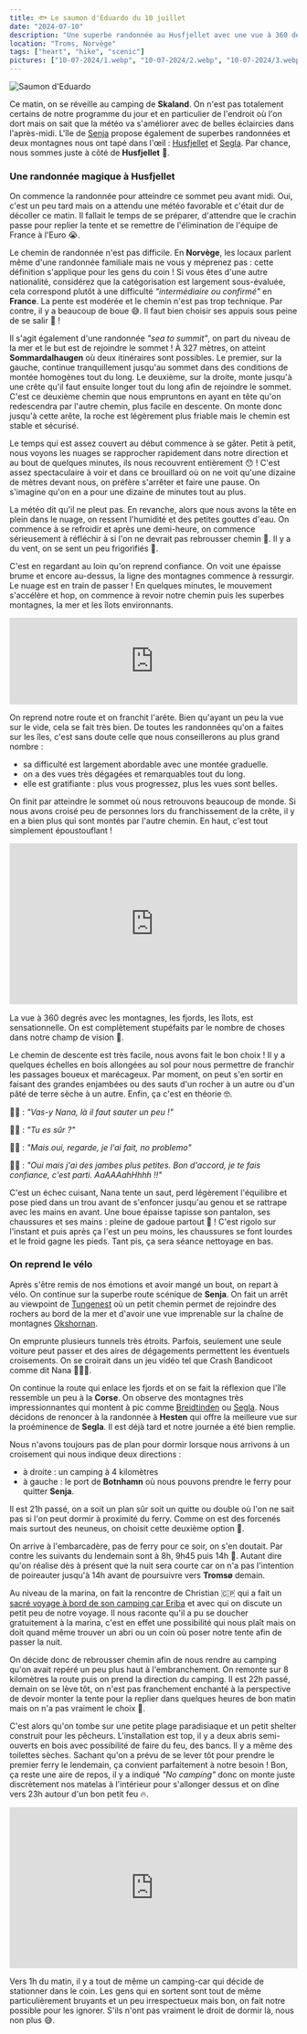 ```yaml
---
title: 🐟 Le saumon d'Eduardo du 10 juillet
date: "2024-07-10"
description: "Une superbe randonnée au Husfjellet avec une vue à 360 degrés sur les merveilles de Senja !"
location: "Troms, Norvège"
tags: ["heart", "hike", "scenic"]
pictures: ["10-07-2024/1.webp", "10-07-2024/2.webp", "10-07-2024/3.webp", "10-07-2024/4.webp", "10-07-2024/5.webp", "10-07-2024/6.webp", "10-07-2024/7.webp", "10-07-2024/8.webp", "10-07-2024/9.webp", "10-07-2024/10.webp", "10-07-2024/11.webp", "10-07-2024/12.webp", "10-07-2024/13.webp", "10-07-2024/14.webp", "10-07-2024/15.webp", "10-07-2024/16.webp", "10-07-2024/17.webp"]
---
```


![Saumon d'Eduardo](../saumon_eduardo.png)

Ce matin, on se réveille au camping de **Skaland**. On n'est pas totalement certains de notre programme du jour et en particulier de l'endroit où l'on dort mais on sait que la météo va s'améliorer avec de belles éclaircies dans l'après-midi. L'île de [Senja](https://www.visitnorway.com/places-to-go/northern-norway/senja-central-troms/) propose également de superbes randonnées et deux montagnes nous ont tapé dans l'œil : [Husfjellet](https://www.outdooractive.com/mobile/en/route/hiking-route/senja/husfjellet/56036426/) et [Segla](https://www.outdooractive.com/mobile/en/route/hiking-route/senja/segla/56036372/). Par chance, nous sommes juste à côté de **Husfjellet** 🤗.

### Une randonnée magique à Husfjellet 
On commence la randonnée pour atteindre ce sommet peu avant midi. Oui, c'est un peu tard mais on a attendu une météo favorable et c'était dur de décoller ce matin. Il fallait le temps de se préparer, d'attendre que le crachin passe pour replier la tente et se remettre de l'élimination de l'équipe de France à l'Euro 😭. 

Le chemin de randonnée n'est pas difficile. En **Norvège**, les locaux parlent même d'une randonnée familiale mais ne vous y méprenez pas : cette définition s'applique pour les gens du coin ! Si vous êtes d'une autre nationalité, considérez que la catégorisation est largement sous-évaluée, cela correspond plutôt à une difficulté *"intermédiaire ou confirmé"* en **France**. La pente est modérée et le chemin n'est pas trop technique. Par contre, il y a beaucoup de boue 😅. Il faut bien choisir ses appuis sous peine de se salir 🤭 !

Il s'agit également d'une randonnée *"sea to summit"*, on part du niveau de la mer et le but est de rejoindre le sommet ! À 327 mètres, on atteint **Sommardalhaugen** où deux itinéraires sont possibles. Le premier, sur la gauche, continue tranquillement jusqu'au sommet dans des conditions de montée homogènes tout du long. Le deuxième, sur la droite, monte jusqu'à une crête qu'il faut ensuite longer tout du long afin de rejoindre le sommet. C'est ce deuxième chemin que nous empruntons en ayant en tête qu'on redescendra par l'autre chemin, plus facile en descente. On monte donc jusqu'à cette arête, la roche est légèrement plus friable mais le chemin est stable et sécurisé.

Le temps qui est assez couvert au début commence à se gâter. Petit à petit, nous voyons les nuages se rapprocher rapidement dans notre direction et au bout de quelques minutes, ils nous recouvrent entièrement 😯 ! C'est assez spectaculaire à voir et dans ce brouillard où on ne voit qu'une dizaine de mètres devant nous, on préfère s'arrêter et faire une pause. On s'imagine qu'on en a pour une dizaine de minutes tout au plus. 

La météo dit qu'il ne pleut pas. En revanche, alors que nous avons la tête en plein dans le nuage, on ressent l'humidité et des petites gouttes d'eau. On commence à se refroidir et après une demi-heure, on commence sérieusement à réfléchir à si l'on ne devrait pas rebrousser chemin 🤔. Il y a du vent, on se sent un peu frigorifiés 🥶. 

C'est en regardant au loin qu'on reprend confiance. On voit une épaisse brume et encore au-dessus, la ligne des montagnes commence à ressurgir. Le nuage est en train de passer ! En quelques minutes, le mouvement s'accélère et hop, on commence à revoir notre chemin puis les superbes montagnes, la mer et les îlots environnants.

<div style="left: 0; width: 100%; height: 152px; position: relative;"><iframe src="https://open.spotify.com/embed/track/5p9XWUdvbUzmPCukOmwoU3?utm_source=oembed" style="top: 0; left: 0; width: 100%; height: 100%; position: absolute; border: 0;" allowfullscreen allow="clipboard-write; encrypted-media; fullscreen; picture-in-picture;"></iframe></div>

On reprend notre route et on franchit l'arête. Bien qu'ayant un peu la vue sur le vide, cela se fait très bien. De toutes les randonnées qu'on a faites sur les îles, c'est sans doute celle que nous conseillerons au plus grand nombre :
- sa difficulté est largement abordable avec une montée graduelle.
- on a des vues très dégagées et remarquables tout du long.
- elle est gratifiante : plus vous progressez, plus les vues sont belles.

On finit par atteindre le sommet où nous retrouvons beaucoup de monde. Si nous avons croisé peu de personnes lors du franchissement de la crête, il y en a bien plus qui sont montés par l'autre chemin. En haut, c'est tout simplement époustouflant !
 
 
<div style="width: 100%; height: 0; position: relative; padding-bottom: 56%;"><iframe src="https://giphy.com/embed/TIRlx3Fzi1A7L2d5z7" style="top: 0; left: 0; width: 100%; height: 100%; position: absolute; border: 0;" allowfullscreen scrolling="no" allow="encrypted-media;" class="giphy-embed"></iframe></div>  

La vue à 360 degrés avec les montagnes, les fjords, les îlots, est sensationnelle. On est complètement stupéfaits par le nombre de choses dans notre champ de vision 🤩. 

Le chemin de descente est très facile, nous avons fait le bon choix ! Il y a quelques échelles en bois allongées au sol pour nous permettre de franchir les passages boueux et marécageux. Par moment, on peut s'en sortir en faisant des grandes enjambées ou des sauts d'un rocher à un autre ou d'un pâté de terre sèche à un autre. Enfin, ça c'est en théorie 🤓.

👨🏼 : *"Vas-y Nana, là il faut sauter un peu !"*

👩🏼 : *"Tu es sûr ?"*

👨🏼 : *"Mais oui, regarde, je l'ai fait, no problemo"* 

👩🏼 : *"Oui mais j'ai des jambes plus petites. Bon d'accord, je te fais confiance, c'est parti. AaAAAahHhhh !!"*

C'est un échec cuisant, Nana tente un saut, perd légèrement l'équilibre et pose pied dans un trou avant de s'enfoncer jusqu'au genou et se rattrape avec les mains en avant. Une boue épaisse tapisse son pantalon, ses chaussures et ses mains : pleine de gadoue partout 🤣 ! C'est rigolo sur l'instant et puis après ça l'est un peu moins, les chaussures se font lourdes et le froid gagne les pieds. Tant pis, ça sera séance nettoyage en bas.

### On reprend le vélo 

Après s'être remis de nos émotions et avoir mangé un bout, on repart à vélo. On continue sur la superbe route scénique de **Senja**. On fait un arrêt au viewpoint de [Tungenest](https://www.nasjonaleturistveger.no/en/routes/senja/tungeneset/) où un petit chemin permet de rejoindre des rochers au bord de la mer et d'avoir une vue imprenable sur la chaîne de montagnes [Okshornan](https://www.legendaryadventure.no/okshornan).

On emprunte plusieurs tunnels très étroits. Parfois, seulement une seule voiture peut passer et des aires de dégagements permettent les éventuels croisements. On se croirait dans un jeu vidéo tel que Crash Bandicoot comme dit Nana 👷🏼‍♀️. 

On continue la route qui enlace les fjords et on se fait la réflexion que l'île ressemble un peu à la **Corse**. On observe des montagnes très impressionnantes qui montent à pic comme [Breidtinden](https://en.wikipedia.org/wiki/Breidtinden_(Berg)) ou [Segla](https://www.tripadvisor.fr/Attraction_Review-g1800180-d15061265-Reviews-Segla-Senja_Troms_Northern_Norway.html). Nous décidons de renoncer à la randonnée à **Hesten** qui offre la meilleure vue sur la proéminence de **Segla**. Il est déjà tard et notre journée a été bien remplie.

Nous n'avons toujours pas de plan pour dormir lorsque nous arrivons à un croisement qui nous indique deux directions :
- à droite : un camping à 4 kilomètres 
- à gauche : le port de **Botnhamn** où nous pouvons prendre le ferry pour quitter **Senja**.

Il est 21h passé, on a soit un plan sûr soit un quitte ou double où l'on ne sait pas si l'on peut dormir à proximité du ferry. Comme on est des forcenés mais surtout des neuneus, on choisit cette deuxième option 🤪.

On arrive à l'embarcadère, pas de ferry pour ce soir, on s'en doutait. Par contre les suivants du lendemain sont à 8h, 9h45 puis 14h 🫨. Autant dire qu'on réalise dès à présent que la nuit sera courte car on n'a pas l'intention de poireauter jusqu'à 14h avant de poursuivre vers **Tromsø** demain.

Au niveau de la marina, on fait la rencontre de Christian 🇨🇵 qui a fait un [sacré voyage à bord de son camping car Eriba](https://christianhuteau44.wixsite.com/leuropeaveceriba) et avec qui on discute un petit peu de notre voyage. Il nous raconte qu'il a pu se doucher gratuitement à la marina, c'est en effet une possibilité qui nous plaît mais on doit quand même trouver un abri ou un coin où poser notre tente afin de passer la nuit.

On décide donc de rebrousser chemin afin de nous rendre au camping qu'on avait repéré un peu plus haut à l'embranchement. On remonte sur 8 kilomètres la route puis on prend la direction du camping. Il est 22h passé, demain on se lève tôt, on n'est pas franchement enchanté à la perspective de devoir monter la tente pour la replier dans quelques heures de bon matin mais on n'a pas vraiment le choix 🫤.

C'est alors qu'on tombe sur une petite plage paradisiaque et un petit shelter construit pour les pêcheurs. L'installation est top, il y a deux abris semi-ouverts en bois avec possibilité de faire du feu, des bancs. Il y a même des toilettes sèches. Sachant qu'on a prévu de se lever tôt pour prendre le premier ferry le lendemain, ça convient parfaitement à notre besoin ! Bon, ça reste une aire de repos, il y a indiqué *"No camping"* donc on monte juste discrètement nos matelas à l'intérieur pour s'allonger dessus et on dîne vers 23h autour d'un bon petit feu 🔥.

<div style="width: 100%; height: 0; position: relative; padding-bottom: 56%;"><iframe src="https://giphy.com/embed/UBYJ4k7FLULPq" style="top: 0; left: 0; width: 100%; height: 100%; position: absolute; border: 0;" allowfullscreen scrolling="no" allow="encrypted-media;" class="giphy-embed"></iframe></div> 

Vers 1h du matin, il y a tout de même un camping-car qui décide de stationner dans le coin. Les gens qui en sortent sont tout de même particulièrement bruyants et un peu irrespectueux mais bon, on fait notre possible pour les ignorer. S'ils n'ont pas vraiment le droit de dormir là, nous non plus 😅. 